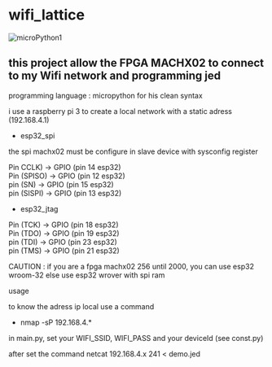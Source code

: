 # wifi_lattice


![microPython1](https://user-images.githubusercontent.com/13630510/68531538-922e6f00-0313-11ea-8417-db9fad768f5f.png)


## this project allow the FPGA MACHX02 to connect to my Wifi network and programming jed

programming language : micropython for his clean syntax

i use a raspberry pi 3 to create a local network with a static adress (192.168.4.1)

  
  - esp32_spi 
  
  the spi machx02 must be configure in slave device with sysconfig register
  
  Pin CCLK)       →  GPIO  (pin 14 esp32)    
  Pin (SPISO)     →  GPIO  (pin 12 esp32)    
  pin (SN)        →  GPIO  (pin 15 esp32)         
  pin (SISPI)     →  GPIO  (pin 13 esp32) 
  
  - esp32_jtag
  
  Pin (TCK)       →  GPIO  (pin 18 esp32)    
  Pin (TDO)       →  GPIO  (pin 19 esp32)    
  pin (TDI)       →  GPIO  (pin 23 esp32)         
  pin (TMS)       →  GPIO  (pin 21 esp32) 
  
  CAUTION : if you are a fpga machx02 256 until 2000, you can use esp32 wroom-32 
            else use esp32 wrover with spi ram

usage 

to know the adress ip local use a command

- nmap -sP 192.168.4.*

in main.py, set your WIFI_SSID, WIFI_PASS and your deviceId (see const.py)

after set the command netcat 192.168.4.x  241 < demo.jed 
  
  
  
  
